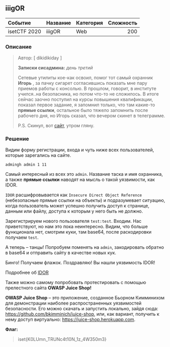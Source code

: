## iiigOR

| Событие | Название | Категория | Сложность |
|:--------|:---------|:----------|----------:|
| isetCTF 2020 | iiigOR | Web | 200 |

### Описание
> Автор: [ dikidikiday ]
>
> **Записки сисадмина:** *день третий*
> 
> Сетевые утилиты кое-как освоил, помог тот самый охранник **Игорь** , за пачку сигарет согласившись показать мне пару приемов работы с консолью. В прошлом, говорит, в институте учился..на безопасника, но потом что-то не сложилось. В итоге сейчас заочно поступил на курсы повышения квалификации, показал первое задание, я запомнил только, что там какие-то **прямые ссылки**, остальное было тяжело запомнить после рабочего дня, но Игорь сказал, что вечером скинет в телеграмме.
> 
> P.S. Скинул, вот [сайт](http://ваш_сайт:1447), утром гляну.

### Решение

Видим форму регистрации, входа и чуть ниже всех пользователей, которые зарегались на сайте.

`
admingh
admin
1
11
`

Самый интересный из всех это `admin`. Название таска и имя охранника, а также **прямые ссылки** наводят на мысль о такой уязвимости, как IDOR.

`IDOR` расшифровывается как `Insecure Direct Object Reference` (небезопасные прямые ссылки на объекты) и подразумевает ситуацию, когда пользователь может успешно получить доступ к странице, данным или файлу, доступа к которым у него быть не должно.

Зарегистрируем нового пользователя `test:test`.
Входим. Нас приветствуют, но нам это пока неинтересно. Видим, что больше функционала нет, смотрим куки, там base64, после раскодировки получаем `test`.

А теперь – танцы! Попробуем поменять на `admin`, закодировать обратно в base64 и отправить сайту в качестве новых кук.

Бинго! Получаем флажок.
Поздравляю! Вы нашли уязвимость IDOR!


Подробнее об [IDOR](https://software-testing.ru/library/testing/security/2991-testing-for-idor-vulnerabilitie)

Также можно самому попробовать протестировать с помощью прелестного сайта **OWASP Juice Shop!**

**OWASP Juice Shop** – это приложение, созданное Бьорном Кимминихом для демонстрации наиболее распространенных уязвимостей безопасности. Его можно скачать и запустить локально, зайдя сюда: https://github.com/bkimminich/juice-shop, или, как вариант, получить к нему доступ виртуально: https://juice-shop.herokuapp.com.

**Флаг:**

> iset{K0LUmn_TRUNc4t10N_1z_4W350m3}
